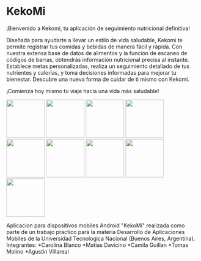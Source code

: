 # KekoMi
¡Bienvenido a Kekomi, tu aplicación de seguimiento nutricional definitiva!   
  
Diseñada para ayudarte a llevar un estilo de vida saludable, Kekomi te permite registrar tus comidas y bebidas de manera fácil y rápida. Con nuestra extensa base de datos de alimentos y la función de escaneo de códigos de barras, obtendrás información nutricional precisa al instante. Establece metas personalizadas, realiza un seguimiento detallado de tus nutrientes y calorías, y toma decisiones informadas para mejorar tu bienestar. Descubre una nueva forma de cuidar de ti mismo con Kekomi.  
  
¡Comienza hoy mismo tu viaje hacia una vida más saludable!

<img src = "https://github.com/UTN-FRBA-Mobile/KekoMi/assets/62452679/0d87dc4c-6cd1-4793-9a04-a589d70a1950" width = "100" />
<img src = "https://github.com/UTN-FRBA-Mobile/KekoMi/assets/62452679/07acbff3-9a64-4179-958d-6a1506b0a8d5" width = "100" />
<img src = "https://github.com/UTN-FRBA-Mobile/KekoMi/assets/62452679/1ef04f57-e5bd-45e8-97e2-adf3ffb9f254" width = "100" />
<img src = "https://github.com/UTN-FRBA-Mobile/KekoMi/assets/62452679/b6050bbb-d23a-4b23-8ae3-f48f367e4296" width = "100" />
<img src ="https://github.com/UTN-FRBA-Mobile/KekoMi/assets/62452679/fdba5eac-6447-4194-936f-3231ebc56803"  width = "100" />
<img src = "https://github.com/UTN-FRBA-Mobile/KekoMi/assets/62452679/99e069f9-c234-4d1d-b5d4-a4b459ae313a" width = "100" />
<img src = "https://github.com/UTN-FRBA-Mobile/KekoMi/assets/62452679/c10fb58a-31af-4c4e-9f6e-8a4ad3dea92c" width = "100" />
<img src ="https://github.com/UTN-FRBA-Mobile/KekoMi/assets/62452679/0f5db3ae-b160-4566-9b10-4eca03048eb3" width = "100" />
<img src = "https://github.com/UTN-FRBA-Mobile/KekoMi/assets/62452679/37c002dc-747d-4213-a0a6-474e14f7fede"  width = "100" /> 
 
  
Aplicacion para dispositivos mobiles Android "KekoMi" realizada como parte de un trabajo practico para la materia Desarrollo de Aplicaciones Mobiles de la Universidad Tecnologica Nacional (Buenos Aires, Argentina).   
Integrantes:
*Carolina Blanco
*Matias Davicino
*Camila Guillan
*Tomas Molino
*Agustin Villareal



